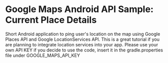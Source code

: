 Google Maps Android API Sample: Current Place Details
=====================================================

Short Android application to ping user's location on the map using Google Places API and Google LocationServices API.
This is a great tutorial if you are planning to integrate location services into your app. 
Please use your own API KEY if you decide to use the code, insert it in the gradle.properties file under GOOGLE_MAPS_API_KEY
